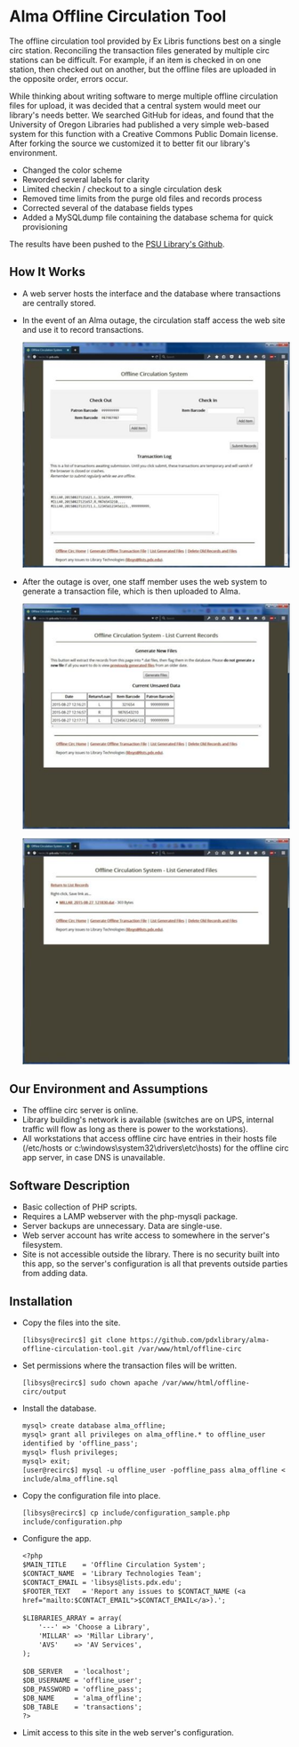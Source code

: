 # Alma Offline Circulation Tool

The offline circulation tool provided by Ex Libris functions best on a single circ station. Reconciling the transaction files generated by multiple circ stations can be difficult. For example, if an item is checked in on one station, then checked out on another, but the offline files are uploaded in the opposite order, errors occur.

While thinking about writing software to merge multiple offline circulation files for upload, it was decided that a central system would meet our library's needs better. We searched GitHub for ideas, and found that the University of Oregon Libraries had published a very simple web-based system for this function with a Creative Commons Public Domain license. After forking the source we customized it to better fit our library's environment.

 * Changed the color scheme  
 * Reworded several labels for clarity  
 * Limited checkin / checkout to a single circulation desk  
 * Removed time limits from the purge old files and records process  
 * Corrected several of the database fields types   
 * Added a MySQLdump file containing the database schema for quick provisioning  

The results have been pushed to the [PSU Library's Github](https://github.com/pdxlibrary/alma-offline-circulation-tool).

## How It Works

 * A web server hosts the interface and the database where transactions are centrally stored.  
 * In the event of an Alma outage, the circulation staff access the web site and use it to record transactions.  

   ![Transaction Recording](images/offline-circ-1.jpg)  
 * After the outage is over, one staff member uses the web system to generate a transaction file, which is then uploaded to Alma.  

   ![Generate File](images/offline-circ-2.jpg)  

   ![Download File](images/offline-circ-3.jpg)  

## Our Environment and Assumptions

 * The offline circ server is online.
 * Library building's network is available (switches are on UPS, internal traffic will flow as long as there is power to the workstations).
 * All workstations that access offline circ have entries in their hosts file (/etc/hosts or c:\windows\system32\drivers\etc\hosts) for the offline circ app server, in case DNS is unavailable.

## Software Description

 * Basic collection of PHP scripts.
 * Requires a LAMP webserver with the php-mysqli package.
 * Server backups are unnecessary. Data are single-use.
 * Web server account has write access to somewhere in the server's filesystem.
 * Site is not accessible outside the library. There is no security built into this app, so the server's configuration is all that prevents outside parties from adding data.

## Installation
 
 * Copy the files into the site.
 
    ```
    [libsys@recirc$] git clone https://github.com/pdxlibrary/alma-offline-circulation-tool.git /var/www/html/offline-circ
    ```

 * Set permissions where the transaction files will be written.

    ```
    [libsys@recirc$] sudo chown apache /var/www/html/offline-circ/output
    ```

 * Install the database. 
 
    ```
    mysql> create database alma_offline;  
    mysql> grant all privileges on alma_offline.* to offline_user identified by 'offline_pass';  
    mysql> flush privileges;  
    mysql> exit;  
    [user@recirc$] mysql -u offline_user -poffline_pass alma_offline < include/alma_offline.sql  
    ```

 * Copy the configuration file into place. 
 
    ```
    [libsys@recirc$] cp include/configuration_sample.php include/configuration.php  
    ```  

 * Configure the app.

    ```
    <?php
    $MAIN_TITLE    = 'Offline Circulation System';  
    $CONTACT_NAME  = 'Library Technologies Team';  
    $CONTACT_EMAIL = 'libsys@lists.pdx.edu';  
    $FOOTER_TEXT   = 'Report any issues to $CONTACT_NAME (<a href="mailto:$CONTACT_EMAIL">$CONTACT_EMAIL</a>).';  
 
    $LIBRARIES_ARRAY = array(  
        '---' => 'Choose a Library',  
        'MILLAR' => 'Millar Library',  
        'AVS'    => 'AV Services',  
    );  
   
    $DB_SERVER   = 'localhost';  
    $DB_USERNAME = 'offline_user';  
    $DB_PASSWORD = 'offline_pass';  
    $DB_NAME     = 'alma_offline';  
    $DB_TABLE    = 'transactions';  
    ?> 
    ```

 * Limit access to this site in the web server's configuration.

